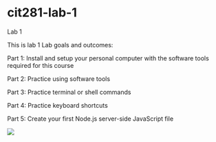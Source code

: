 # cit281-lab-1
Lab 1

This is lab 1 Lab goals and outcomes:

Part 1: Install and setup your personal computer with the software tools required for this course

Part 2: Practice using software tools

Part 3: Practice terminal or shell commands

Part 4: Practice keyboard shortcuts

Part 5: Create your first Node.js server-side JavaScript file

<img src="chrome.png width = 200px">
